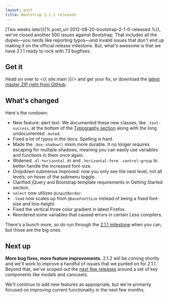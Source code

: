 ```yaml
---
layout: post
title: Bootstrap 2.1.1 released
---
```


[Two weeks later]({% post_url 2012-08-20-bootstrap-2-1-0-released %}), we've closed another 500 issues against Bootstrap. That includes all the dupes—you nerds like reporting typos—and invalid issues that don't end up making it on the official release milestone. But, what's awesome is that we have 2.1.1 ready to rock with 73 bugfixes.


## Get it

Head on over to <{{ site.main }}/> and get your fix, or download the [latest master ZIP right from GitHub](https://github.com/twbs/bootstrap/zipball/master).


## What's changed

Here's the rundown:

- New feature: alert text. We documented these new classes, like `.text-success`, at the bottom of the [Typography section](https://getbootstrap.com/2.3.2/base-css.html#typography) along with the long undocumented `.muted`.
- Fixed a lot of typos in the docs. Spelling is hard.
- Made the `.box-shadow()` mixin more durable. It no longer requires escaping for multiple shadows, meaning you can easily use variables and functions in them once again.
- Widened `.dl-horizontal dt` and `.horizontal-form .control-group` to better handle the increased font-size.
- Dropdown submenus improved: now you only see the next level, not all levels, on hover of the submenu toggle.
- Clarified jQuery and Bootstrap template requirements in Getting Started section.
- `select` now utilizes `@inputBorder`.
- `.lead` now scales up from `@baseFontSize` instead of being a fixed font-size and line-height.
- Fixed the vertical three color gradient in latest Firefox.
- Reordered some variables that caused errors in certain Less compilers.

There's a bunch more, so do run through the [2.1.1 milestone](https://github.com/twbs/bootstrap/issues?milestone=14&state=closed) when you can, but those are the big ones.


## Next up

**More bug fixes, more feature improvements.** 2.1.2 will be coming shortly and we'll work to improve a handful of issues that we punted on for 2.1.1. Beyond that, we've scoped out the [next few releases](https://github.com/twbs/bootstrap/issues/milestones) around a set of key components like modals and carousels.

We'll continue to add new features as appropriate, but we're primarily focused on improving current functionality in the next few months.
